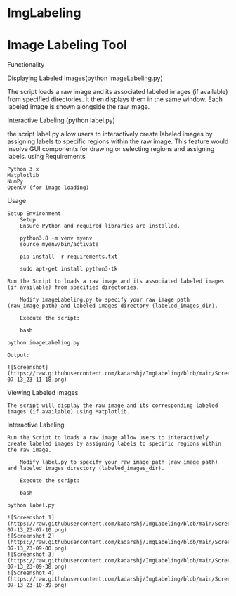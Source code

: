 # ImgLabeling

# Image Labeling Tool

Functionality

Displaying Labeled Images(python imageLabeling.py)

The script loads a raw image and its associated labeled images (if available) from specified directories. It then displays them in the same window. Each labeled image is shown alongside the raw image.

Interactive Labeling (python label.py)

the script label.py allow users to interactively create labeled images by assigning labels to specific regions within the raw image. This feature would involve GUI components for drawing or selecting regions and assigning labels. 
using Requirements

    Python 3.x
    Matplotlib
    NumPy
    OpenCV (for image loading)

Usage

    Setup Environment
        Setup 
        Ensure Python and required libraries are installed.
        
        python3.8 -m venv myenv
        source myenv/bin/activate

        pip install -r requirements.txt

        sudo apt-get install python3-tk

    Run the Script to loads a raw image and its associated labeled images (if available) from specified directories.

        Modify imageLabeling.py to specify your raw image path (raw_image_path) and labeled images directory (labeled_images_dir).

        Execute the script:

        bash

    python imageLabeling.py

    Output:

    ![Screenshot](https://raw.githubusercontent.com/kadarshj/ImgLabeling/blob/main/Screenshot/Screenshot_from_2024-07-13_23-11-18.png)

Viewing Labeled Images

    The script will display the raw image and its corresponding labeled images (if available) using Matplotlib.

Interactive Labeling

    Run the Script to loads a raw image allow users to interactively create labeled images by assigning labels to specific regions within the raw image.

        Modify label.py to specify your raw image path (raw_image_path) and labeled images directory (labeled_images_dir).

        Execute the script:

        bash

    python label.py

    ![Screenshot 1](https://raw.githubusercontent.com/kadarshj/ImgLabeling/blob/main/Screenshot/Screenshot_from_2024-07-13_23-07-10.png)
    ![Screenshot 2](https://raw.githubusercontent.com/kadarshj/ImgLabeling/blob/main/Screenshot/Screenshot_from_2024-07-13_23-09-00.png)
    ![Screenshot 3](https://raw.githubusercontent.com/kadarshj/ImgLabeling/blob/main/Screenshot/Screenshot_from_2024-07-13_23-09-38.png)
    ![Screenshot 4](https://raw.githubusercontent.com/kadarshj/ImgLabeling/blob/main/Screenshot/Screenshot_from_2024-07-13_23-10-39.png)